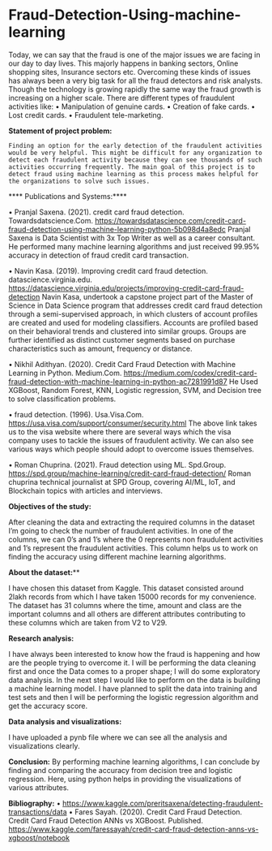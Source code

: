 # Fraud-Detection-Using-machine-learning

Today, we can say that the fraud is one of the major issues we are facing in our day to day lives. This majorly happens in banking sectors, Online shopping sites, Insurance sectors etc. Overcoming these kinds of issues has always been a very big task for all the fraud detectors and risk analysts. Though the technology is growing rapidly the same way the fraud growth is increasing on a higher scale. There are different types of fraudulent activities like: 
•	Manipulation of genuine cards.
•	Creation of fake cards.
•	Lost credit cards.
•	Fraudulent tele-marketing.

**Statement of project problem:**

	Finding an option for the early detection of the fraudulent activities would be very helpful. This might be difficult for any organization to detect each fraudulent activity because they can see thousands of such activities occurring frequently. The main goal of this project is to detect fraud using machine learning as this process makes helpful for the organizations to solve such issues. 
	
 **** Publications and Systems:****
  
•	Pranjal Saxena. (2021). credit card fraud detection. Towardsdatscience.Com. https://towardsdatascience.com/credit-card-fraud-detection-using-machine-learning-python-5b098d4a8edc
Pranjal Saxena is Data Scientist with 3x Top Writer as well as a career consultant. He performed many machine learning algorithms and just received 99.95% accuracy in detection of fraud credit card transaction.

•	Navin Kasa. (2019). Improving credit card fraud detection. datascience.virginia.edu. https://datascience.virginia.edu/projects/improving-credit-card-fraud-detection
Navin Kasa, undertook a capstone project part of the Master of Science in Data Science program that addresses credit card fraud detection through a semi-supervised approach, in which clusters of account profiles are created and used for modeling classifiers. Accounts are profiled based on their behavioral trends and clustered into similar groups. Groups are further identified as distinct customer segments based on purchase characteristics such as amount, frequency or distance.

•	Nikhil Adithyan. (2020). Credit Card Fraud Detection with Machine Learning in Python. Medium.Com. https://medium.com/codex/credit-card-fraud-detection-with-machine-learning-in-python-ac7281991d87 
He Used XGBoost, Random Forest, KNN, Logistic regression, SVM, and Decision tree to solve classification problems.

•	fraud detection. (1996). Usa.Visa.Com. https://usa.visa.com/support/consumer/security.html
The above link takes us to the visa website where there are several ways which the visa company uses to tackle the issues of fraudulent activity. We can also see various ways which people should adopt to overcome issues themselves.

•	Roman Chuprina. (2021). Fraud detection using ML. Spd.Group. https://spd.group/machine-learning/credit-card-fraud-detection/
Roman chuprina technical journalist at SPD Group, covering AI/ML, IoT, and Blockchain topics with articles and interviews.

**Objectives of the study:**

After cleaning the data and extracting the required columns in the dataset I’m going to check the number of fraudulent activities. In one of the columns, we can 0’s and 1’s where the 0 represents non fraudulent activities and 1’s represent the fraudulent activities. This column helps us to work on finding the accuracy using different machine learning algorithms.

**About the dataset:****

I have chosen this dataset from Kaggle. This dataset consisted around 2lakh records from which I have taken 15000 records for my convenience. The dataset has 31 columns where the time, amount and class are the important columns and all others are different attributes contributing to these columns which are taken from V2 to V29.

**Research analysis:**	

I have always been interested to know how the fraud is happening and how are the people trying to overcome it. I will be performing the data cleaning first and once the Data comes to a proper shape; I will do some exploratory data analysis. In the next step I would like to perform on the data is building a machine learning model. I have planned to split the data into training and test sets and then I will be performing the logistic regression algorithm and get the accuracy score.

**Data analysis and visualizations:**

I have uploaded a pynb file where we can see all the analysis and visualizations clearly.

**Conclusion:**
	By performing machine learning algorithms, I can conclude by finding and comparing the accuracy from decision tree and logistic regression. Here, using python helps in providing the visualizations of various attributes. 

**Bibliography:**
•	https://www.kaggle.com/preritsaxena/detecting-fraudulent-transactions/data
•	Fares Sayah. (2020). Credit Card Fraud Detection. Credit Card Fraud Detection ANNs vs XGBoost. Published. https://www.kaggle.com/faressayah/credit-card-fraud-detection-anns-vs-xgboost/notebook


